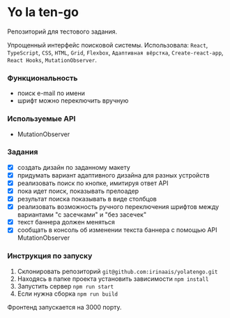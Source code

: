 # Yo la ten-go
Репозиторий для тестового задания.

Упрощенный интерфейс поисковой системы.
Использовала: `React`, `TypeScript`, `CSS`, `HTML`, `Grid`,
`Flexbox`, `Адаптивная вёрстка`, `Create-react-app`, `React Hooks`, `MutationObserver`.

### Функциональность
* поиск e-mail по имени
* шрифт можно переключить вручную

### Используемые API
* MutationObserver

### Задания
- [x] создать дизайн по заданному макету
- [x] придумать вариант адаптивного дизайна для разных устройств
- [x] реализовать поиск по кнопке, имитируя ответ API
- [x] пока идет поиск, показывать прелоадер
- [x] результат поиска показывать в виде столбцов
- [x] реализовать возможность ручного переключения шрифтов между вариантами "с засечками" и "без засечек"
- [x] текст баннера должен меняться
- [x] сообщать в консоль об изменении текста баннера с помощью API MutationObserver

### Инструкция по запуску
1. Склонировать репозиторий
   `git@github.com:irinaais/yolatengo.git`
2. Находясь в папке проекта установить зависимости
   `npm install`
3. Запустить сервер
   `npm run start`
4. Если нужна сборка
   `npm run build`

Фронтенд запускается на 3000 порту.
